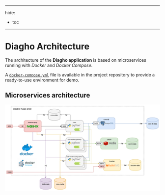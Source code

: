 ______________________________________________________________________

hide:

- toc

______________________________________________________________________

# Diagho Architecture

The architecture of the __Diagho application__ is based on microservices running with _Docker_ and _Docker Compose_.

A [`docker-compose.yml`](https://github.com/DiaghoProject/diagho-hugo-prod/blob/main/docker-compose.yml) file is available in the project repository to provide a ready-to-use environment for demo.

## Microservices architecture

![diagho-hugo-prod_architecture.png](images/diagho-hugo-prod_architecture.png)
